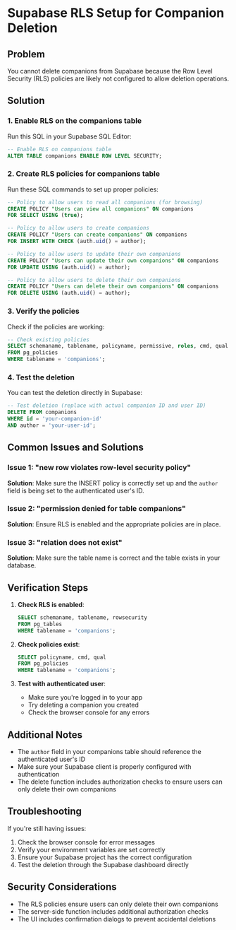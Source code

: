# Supabase RLS Setup for Companion Deletion

## Problem

You cannot delete companions from Supabase because the Row Level Security (RLS) policies are likely not configured to allow deletion operations.

## Solution

### 1. Enable RLS on the companions table

Run this SQL in your Supabase SQL Editor:

```sql
-- Enable RLS on companions table
ALTER TABLE companions ENABLE ROW LEVEL SECURITY;
```

### 2. Create RLS policies for companions table

Run these SQL commands to set up proper policies:

```sql
-- Policy to allow users to read all companions (for browsing)
CREATE POLICY "Users can view all companions" ON companions
FOR SELECT USING (true);

-- Policy to allow users to create companions
CREATE POLICY "Users can create companions" ON companions
FOR INSERT WITH CHECK (auth.uid() = author);

-- Policy to allow users to update their own companions
CREATE POLICY "Users can update their own companions" ON companions
FOR UPDATE USING (auth.uid() = author);

-- Policy to allow users to delete their own companions
CREATE POLICY "Users can delete their own companions" ON companions
FOR DELETE USING (auth.uid() = author);
```

### 3. Verify the policies

Check if the policies are working:

```sql
-- Check existing policies
SELECT schemaname, tablename, policyname, permissive, roles, cmd, qual
FROM pg_policies
WHERE tablename = 'companions';
```

### 4. Test the deletion

You can test the deletion directly in Supabase:

```sql
-- Test deletion (replace with actual companion ID and user ID)
DELETE FROM companions
WHERE id = 'your-companion-id'
AND author = 'your-user-id';
```

## Common Issues and Solutions

### Issue 1: "new row violates row-level security policy"

**Solution**: Make sure the INSERT policy is correctly set up and the `author` field is being set to the authenticated user's ID.

### Issue 2: "permission denied for table companions"

**Solution**: Ensure RLS is enabled and the appropriate policies are in place.

### Issue 3: "relation does not exist"

**Solution**: Make sure the table name is correct and the table exists in your database.

## Verification Steps

1. **Check RLS is enabled**:

   ```sql
   SELECT schemaname, tablename, rowsecurity
   FROM pg_tables
   WHERE tablename = 'companions';
   ```

2. **Check policies exist**:

   ```sql
   SELECT policyname, cmd, qual
   FROM pg_policies
   WHERE tablename = 'companions';
   ```

3. **Test with authenticated user**:
   - Make sure you're logged in to your app
   - Try deleting a companion you created
   - Check the browser console for any errors

## Additional Notes

- The `author` field in your companions table should reference the authenticated user's ID
- Make sure your Supabase client is properly configured with authentication
- The delete function includes authorization checks to ensure users can only delete their own companions

## Troubleshooting

If you're still having issues:

1. Check the browser console for error messages
2. Verify your environment variables are set correctly
3. Ensure your Supabase project has the correct configuration
4. Test the deletion through the Supabase dashboard directly

## Security Considerations

- The RLS policies ensure users can only delete their own companions
- The server-side function includes additional authorization checks
- The UI includes confirmation dialogs to prevent accidental deletions
